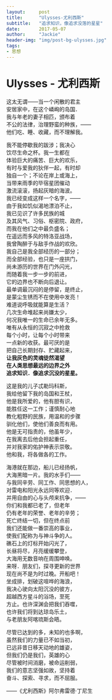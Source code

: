 ```yaml
---
layout:     post
title:      "Ulysses-尤利西斯"
subtitle:   "追求知识，像追求没落的星星"
date:       2017-05-07
author:     "Jackie"
header-img: "img/post-bg-ulysses.jpg"
tags:
- 思想
---
```



# Ulysses - 尤利西斯

这太无谓——当一个闲散的君主  
安居家中，在这个嶙峋的岛国．  
我与年老的妻子相匹，颁布着  
不公的法律，治理野蛮的种族，——  
他们吃、睡、收藏，而不理解我。  


我不能停歇我的跋涉；我决心  
饮尽生命之杯。我一生都在  
体验巨大的痛苦、巨大的欢乐，  
有时与爱我的狄伴一起，有时却  
独自一个；不论在岸上或海上，  
当带来雨季的毕宿星团催动  
激流滚滚，扬起灰暗的海波。  
我已经变成这样一个名字，——  
由于我如饥似渴地漂泊不止，  
我已见识了许多民族的城   
及其风气、习俗、枢密院、政府，  
而我在他们之中最负盛名；  
在遥远而多风的特洛亚战场，  
我曾陶醉于与敌手作战的欢欣。  
我自己是我全部经历的一部分；  
而全部经验，也只是一座拱门，  
尚未游历的世界在门外闪光，  
而随着我一步一步的前进，  
它的边界也不断向后退让。  
最单调最沉闷的是停留，是终止，  
是蒙尘生锈而不在使用中发亮！  
难道说呼吸就能算是生活？  
几次生命堆起来尚嫌太少，  
何况我唯一的生命已余年无多。  
唯有从永恒的沉寂之中抢救  
每个小时，让每个小时带来  
一点新的收获。最可厌的是  
把自己长期封存、贮藏起来，  
**让我灰色的灵魂徒然渴望**  
**在人类思想最远的边界之外**  
**追求知识．像追求沉没的星星。**  


这是我的儿子忒勒玛科斯，  
我给他留下我的岛国和王杖，  
他是我所爱的，他有胆有识，  
能胜任这一工作；谨慎耐心地  
教化粗野的民族，用温和的步骤  
驯化他们，使他们善良而有用。  
他是无可指责的，他虽年少，  
在我离去后他会担起重任，  
并对我家的佑护神表示崇敬。  
他和我，将各做各的工作。  


海港就在那边，船儿已经扬帆，  
大海黑暗一片。我的水手们——  
与我同辛劳、同工作、同思想的人，  
对雷电和阳光永远同等欢迎．  
并用自由的心与头颅来抗争，——  
你们和我都已老了，但老年  
仍有老年的荣誉、老年的辛劳；  
死亡终结一切，但在终点前  
我们还能做一番崇高的事业，  
使我们配称为与神斗争的人。  
礁石上的灯标开始闪光了，  
长昼将尽，月亮缓缓攀登，  
大海用无数音响在周围呻唤。  
来呀．朋友们，探寻更新的世界  
现在尚不是为时过晚。开船吧！  
坐成排，划破这喧哗的海浪，  
我决心驶向太阳沉没的彼方，  
超越西方星斗的浴场，至死  
方止。也许深渊会把我们吞噬，  
也许我们将到达琼岛乐土，  
与老朋友阿喀琉斯会晤。  

尽管已达到的多，未知的也多啊，  
虽然我们的力量已不如当初，  
已远非昔日移天动地的雄姿，  
但我们仍是我们，英雄的心  
尽管被时间消磨，被命运削弱，  
我们的意志坚强如故，坚持着  
奋斗、探索、寻求，而不屈服。  

——《尤利西斯》阿尔弗雷德·丁尼生
